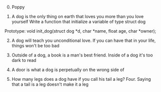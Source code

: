 0. Poppy

1. A dog is the only thing on earth that loves you more than you love yourself
Write a function that initialize a variable of type struct dog

Prototype: void init_dog(struct dog *d, char *name, float age, char *owner);

2. A dog will teach you unconditional love. If you can have that in your life, things won't be too bad

3. Outside of a dog, a book is a man's best friend. Inside of a dog it's too dark to read

4. A door is what a dog is perpetually on the wrong side of

5. How many legs does a dog have if you call his tail a leg? Four. Saying that a tail is a leg doesn't make it a leg
